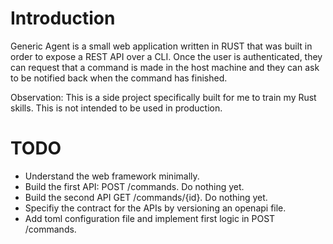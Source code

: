 # Introduction

Generic Agent is a small web application written in RUST that was built in order to expose a REST API over a CLI. Once the user is authenticated, they can request that a command is made in the host machine and they can ask to be notified back when the command has finished.

Observation: This is a side project specifically built for me to train my Rust skills. This is not intended to be used in production.

# TODO

* Understand the web framework minimally.
* Build the first API: POST /commands. Do nothing yet.
* Build the second API GET /commands/{id}. Do nothing yet.
* Specifiy the contract for the APIs by versioning an openapi file.
* Add toml configuration file and implement first logic in POST /commands.
